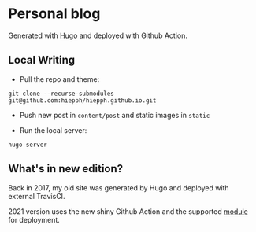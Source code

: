 # Personal blog

Generated with [Hugo](https://gohugo.io/) and deployed with Github Action.


## Local Writing

+ Pull the repo and theme:

```
git clone --recurse-submodules git@github.com:hiepph/hiepph.github.io.git
```

+ Push new post in `content/post` and static images in `static`

+ Run the local server:

```
hugo server
```


## What's in new edition?

Back in 2017, my old site was generated by Hugo and deployed with external TravisCI.

2021 version uses the new shiny Github Action and the supported
[module](https://github.com/peaceiris/actions-hugo) for deployment.
